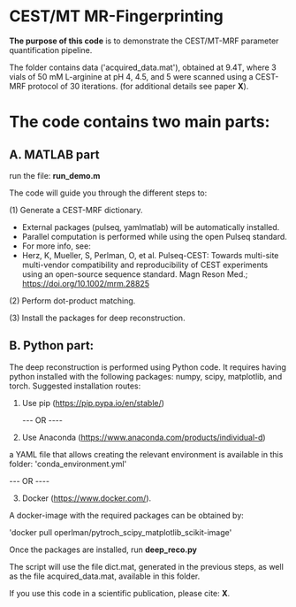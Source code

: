# CEST/MT MR-Fingerprinting


**The purpose of this code** is to demonstrate the CEST/MT-MRF parameter quantification pipeline.

The folder contains data ('acquired_data.mat'), obtained at 9.4T, where 3 vials of 50 mM L-arginine at pH 4, 4.5, and 5 were scanned using a CEST-MRF protocol of 30 iterations. 
(for additional details see paper **X**).

# The code contains two main parts:

## A. MATLAB part
run the file:  **run_demo.m** 

The code will guide you through the different steps to:

(1) Generate a CEST-MRF dictionary.
 *   External packages (pulseq, yamlmatlab) will be automatically installed.
 *   Parallel computation is performed while using the open Pulseq standard.
 *   For more info, see:
 *   Herz, K, Mueller, S, Perlman, O, et al. Pulseq-CEST: Towards multi-site multi-vendor compatibility and reproducibility of CEST experiments using an open-source sequence standard. Magn Reson Med.; https://doi.org/10.1002/mrm.28825
 
(2) Perform dot-product matching.

(3) Install the packages for deep reconstruction.

## B. Python part: 
The deep reconstruction is performed using Python code.
It requires having python installed with the following packages:
numpy, scipy, matplotlib, and torch.
Suggested installation routes:

1) Use pip (https://pip.pypa.io/en/stable/)

   ---  OR ----
   
2) Use Anaconda (https://www.anaconda.com/products/individual-d)

a YAML file that allows creating the relevant environment is available in this folder: 'conda_environment.yml'
   
   ---  OR ----
   
3) Docker (https://www.docker.com/).

A docker-image with the required packages can be obtained by:
   
   'docker pull operlman/pytroch_scipy_matplotlib_scikit-image'
   
Once the packages are installed, run **deep_reco.py**

The script will use the file dict.mat, generated in the previous steps, as well as the file acquired_data.mat, available in this folder.

If you use this code in a scientific publication, please cite: 
**X**.

